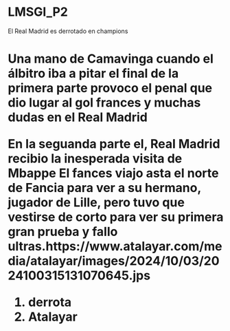 # LMSGI_P2
<!DOCTYPE html>
<html
title>El Real Madrid es derrotado en champions
</head> 
<boby>
<h1>Una mano de Camavinga cuando el álbitro iba a pitar el final de la primera parte provoco el penal que dio lugar al gol frances y muchas dudas en el Real Madrid
<p>En la seguanda parte el, Real Madrid recibio la inesperada visita de Mbappe
  El fances viajo asta el norte de Fancia para ver a su hermano, jugador de Lille, pero tuvo que vestirse de corto para ver su primera gran prueba y fallo
  <img src=>ultras.https://www.atalayar.com/media/atalayar/images/2024/10/03/2024100315131070645.jps
  <ol>
  <li>derrota</li>
  <li>Atalayar</li>
  </dl>
  </boby>
  </html>
  </html>